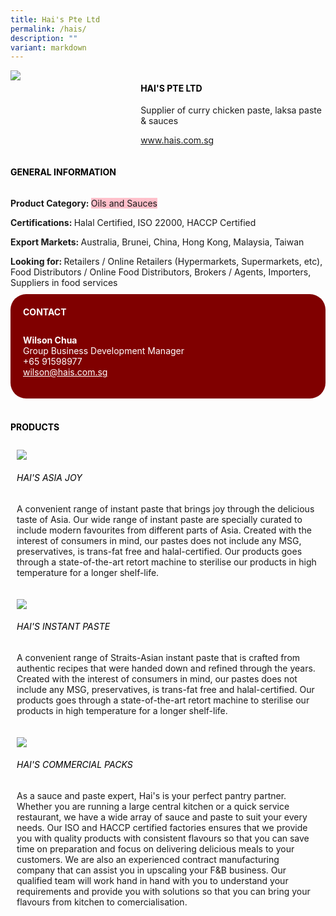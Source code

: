 ```yaml
---
title: Hai's Pte Ltd
permalink: /hais/
description: ""
variant: markdown
---
```

<div class="flex-paragraph"> 
<p style="text-transform: uppercase">
</p>
</div> 
<div class="flex-container" style="display: flex; flex-wrap: wrap;"> 
<div class="card sgds" style="flex: 1 1 40%; display: block;">
<img src="https://drive.google.com/uc?id=108ZkUNok6rxx80_yz8AV-08azuOgAhLi&amp;export=download">
</div> 
<div class="card-sgds" style="flex: 1 1 58%; display: block; margin-left: 3px"> 
<h4 style="text-transform: uppercase; color: black;">
<b>Hai's Pte Ltd
</b>
</h4> 
<p>Supplier of curry chicken paste, laksa paste &amp; sauces
</p> 
<p>
<a href="https://www.hais.com.sg" target="_blank">www.hais.com.sg
</a>
</p> 
</div> 
</div> 
<h4 style="text-transform: uppercase; color: black;">
<b>General Information
</b>
</h4> 
<div class="flex-container" style="display: flex; flex-wrap: wrap;"> 
<div class="card sgds" style="flex: 1 1 65%; display: block; align-self: stretch"> 
<div class="flex-paragraph"> 
<p>
<b>Product Category: 
</b>
<span style="background-color: pink; border-radius: 10 px;">Oils and Sauces
</span>
</p> 
<p>
<b>Certifications: 
</b> Halal Certified, ISO 22000, HACCP Certified
</p> 
<p>
<b>Export Markets: 
</b>Australia, Brunei, China, Hong Kong, Malaysia, Taiwan
</p> 
<p style="margin-bottom: 10px;">
<b>Looking for: 
</b>Retailers / Online Retailers (Hypermarkets, Supermarkets, etc), Food Distributors / Online Food Distributors, Brokers / Agents, Importers, Suppliers in food services
</p> 
</div> 
</div> 
<div class="card sgds" style="flex: 1 1 35%; padding: 10px; display: block; background-color: maroon; border-radius: 25px; align-self: center;"> 
<h4 style="color: white; margin-top: 10px; margin-left: 10px;">CONTACT
</h4> 
<div class="flex-paragraph"> 
<p style="padding: 10px; color: white;">
<b>Wilson Chua
</b>
<br>Group Business Development Manager
<br>+65 91598977
<br>
<a href="mailto:wilson@hais.com.sg" style="color: white;">wilson@hais.com.sg
</a>
</p> 
</div> 
</div> 
</div> 
<br> 
<h4 style="text-transform: uppercase; color: black;">
<b>products
</b>
</h4> 
<div style="display: flex; flex-wrap: wrap;"> 
<div class="card sgds" style="flex: 1 1 47%; margin: 10px; display: block;"> 
<div class="flex-image" style="display: block;">
<img src="https://drive.google.com/uc?id=1hu7rb_kEjb-15AtbU8dMs0rUe6FuQrdQ&amp;export=download">
</div> 
<div class="flex-paragraph"> 
<h6 style="text-transform: uppercase; color: black;">Hai's Asia Joy
</h6> 
<p>A convenient range of instant paste that brings joy through the delicious taste of Asia. Our wide range of instant paste are specially curated to include modern favourites from different parts of Asia. Created with the interest of consumers in mind, our pastes does not include any MSG, preservatives, is trans-fat free and halal-certified. Our products goes through a state-of-the-art retort machine to sterilise our products in high temperature for a longer shelf-life.
</p>
</div> 
</div> 
<div class="card sgds" style="flex: 1 1 47%; margin: 10px; display: block;"> 
<div class="flex-image" style="display: block;">
<img src="https://drive.google.com/uc?id=1hARqjx-JpqHPIZgWz8LZQxmbUD2-kFA0&amp;export=download">
</div> 
<div class="flex-paragraph"> 
<h6 style="text-transform: uppercase; color: black;"> Hai's Instant Paste
</h6> 
<p>A convenient range of Straits-Asian instant paste that is crafted from authentic recipes that were handed down and refined through the years. Created with the interest of consumers in mind, our pastes does not include any MSG, preservatives, is trans-fat free and halal-certified. Our products goes through a state-of-the-art retort machine to sterilise our products in high temperature for a longer shelf-life.
</p>
</div> 
</div> 
<div class="card sgds" style="flex: 1 1 47%; margin: 10px; display: block;"> 
<div class="flex-image" style="display: block;">
<img src="https://drive.google.com/uc?id=1Umy98stinWkDyS1Bhsr7ZJmUpdhW1qe0&amp;export=download">
</div> 
<div class="flex-paragraph"> 
<h6 style="text-transform: uppercase; color: black;">Hai's Commercial Packs
</h6> 
<p>As a sauce and paste expert, Hai's is your perfect pantry partner. Whether you are running a large central kitchen or a quick service restaurant, we have a wide array of sauce and paste to suit your every needs. Our ISO and HACCP certified factories ensures that we provide you with quality products with consistent flavours so that you can save time on preparation and focus on delivering delicious meals to your customers. We are also an experienced contract manufacturing company that can assist you in upscaling your F&amp;B business. Our qualified team will work hand in hand with you to understand your requirements and provide you with solutions so that you can bring your flavours from kitchen to comercialisation.
</p>
</div> 
</div> 
</div>